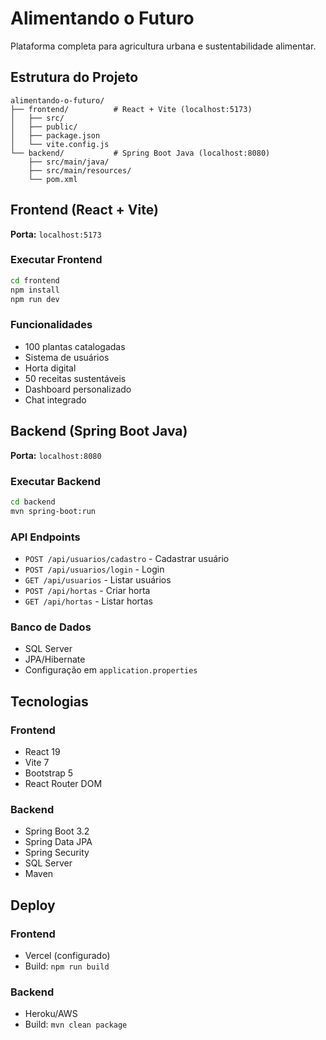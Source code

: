 # Alimentando o Futuro

Plataforma completa para agricultura urbana e sustentabilidade alimentar.

## Estrutura do Projeto

```
alimentando-o-futuro/
├── frontend/          # React + Vite (localhost:5173)
│   ├── src/
│   ├── public/
│   ├── package.json
│   └── vite.config.js
└── backend/           # Spring Boot Java (localhost:8080)
    ├── src/main/java/
    ├── src/main/resources/
    └── pom.xml
```

## Frontend (React + Vite)

**Porta:** `localhost:5173`

### Executar Frontend
```bash
cd frontend
npm install
npm run dev
```

### Funcionalidades
- 100 plantas catalogadas
- Sistema de usuários
- Horta digital
- 50 receitas sustentáveis
- Dashboard personalizado
- Chat integrado

## Backend (Spring Boot Java)

**Porta:** `localhost:8080`

### Executar Backend
```bash
cd backend
mvn spring-boot:run
```

### API Endpoints
- `POST /api/usuarios/cadastro` - Cadastrar usuário
- `POST /api/usuarios/login` - Login
- `GET /api/usuarios` - Listar usuários
- `POST /api/hortas` - Criar horta
- `GET /api/hortas` - Listar hortas

### Banco de Dados
- SQL Server
- JPA/Hibernate
- Configuração em `application.properties`

## Tecnologias

### Frontend
- React 19
- Vite 7
- Bootstrap 5
- React Router DOM

### Backend
- Spring Boot 3.2
- Spring Data JPA
- Spring Security
- SQL Server
- Maven

## Deploy

### Frontend
- Vercel (configurado)
- Build: `npm run build`

### Backend
- Heroku/AWS
- Build: `mvn clean package`